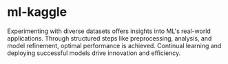 # ml-kaggle
Experimenting with diverse datasets offers insights into ML's real-world applications. Through structured steps like preprocessing, analysis, and model refinement, optimal performance is achieved. Continual learning and deploying successful models drive innovation and efficiency.
